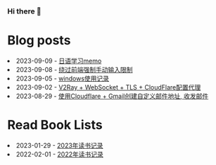 ### Hi there 👋

<!--
**deletefromuser/deletefromuser** is a ✨ _special_ ✨ repository because its `README.md` (this file) appears on your GitHub profile.

Here are some ideas to get you started:

- 🔭 I’m currently working on ...
- 🌱 I’m currently learning ...
- 👯 I’m looking to collaborate on ...
- 🤔 I’m looking for help with ...
- 💬 Ask me about ...
- 📫 How to reach me: ...
- 😄 Pronouns: ...
- ⚡ Fun fact: ...
-->

# Blog posts
<!-- BLOG-POST-LIST:START -->
<li>2023-09-09 - <a href="https://deletefromuser.github.io/jpns/2023090802/" rel="nofollow">日语学习memo</a></li><li>2023-09-08 - <a href="https://deletefromuser.github.io/tip/2023090801/" rel="nofollow">绕过前端强制手动输入限制</a></li><li>2023-09-05 - <a href="https://deletefromuser.github.io/bash/2023090501/" rel="nofollow">windows使用记录</a></li><li>2023-09-02 - <a href="https://deletefromuser.github.io/tip/2023090201/" rel="nofollow">V2Ray + WebSocket + TLS + CloudFlare配置代理</a></li><li>2023-08-29 - <a href="https://deletefromuser.github.io/web/2023082902/" rel="nofollow">使用Cloudflare + Gmail创建自定义邮件地址, 收发邮件</a></li>
<!-- BLOG-POST-LIST:END -->

# Read Book Lists
<!-- READ-BOOK-LIST:START -->
<li>2023-01-29 - <a href="https://deletefromuser.github.io/read/2023012901/" rel="nofollow">2023年读书记录</a></li><li>2022-02-01 - <a href="https://deletefromuser.github.io/read/2022030701/" rel="nofollow">2022年读书记录</a></li>
<!-- READ-BOOK-LIST:END -->
